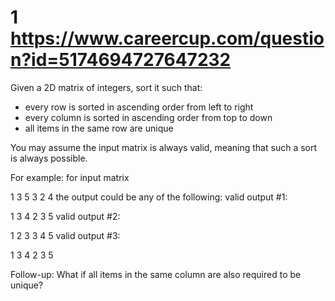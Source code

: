 # 1 https://www.careercup.com/question?id=5174694727647232
Given a 2D matrix of integers, sort it such that: 

- every row is sorted in ascending order from left to right 
- every column is sorted in ascending order from top to down 
- all items in the same row are unique 

You may assume the input matrix is always valid, meaning that such a sort is always possible. 

For example: 
for input matrix

1 3 5
3 2 4
the output could be any of the following: 
valid output #1:

1 3 4
2 3 5
valid output #2:

1 2 3
3 4 5
valid output #3:

1 3 4
2 3 5


Follow-up: What if all items in the same column are also required to be unique?

